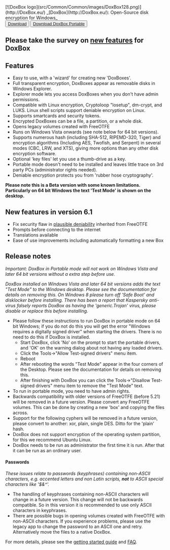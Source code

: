 <LINK href="docs/styles_common.css" rel="stylesheet" type="text/css">
<LINK rel="shortcut icon" href="src/Common/Common/images/DoxBox.ico" type="image/x-icon">

<SPAN CLASS="master_link">
[![DoxBox logo](src/Common/Common/images/DoxBox128.png)](http://DoxBox.eu/)
</SPAN>
<SPAN CLASS="master_title">
_[DoxBox](http://DoxBox.eu/): Open-Source disk encryption for Windows_
</SPAN>


<DIV class="download-group">
<BUTTON class="download">
<a href="https://github.com/t-d-k/doxbox/releases/download/v6.1-beta/InstallDoxBox_v61Beta.exe">Download</a>
</BUTTON> 
<BUTTON class="download-alt">
<a href="https://github.com/t-d-k/doxbox/releases/download/v6.1-beta/DoxBoxExplorer_v6.1.zip">Download DoxBox Portable</a>
</BUTTON>
</DIV>

## Please take the survey on [new features](https://www.surveymonkey.com/s/XFHP5LS) for DoxBox

##	Features

* Easy to use, with a 'wizard' for creating new 'DoxBoxes'.
* Full transparent encryption, DoxBoxes appear as removable disks in Windows Explorer.
* Explorer mode lets you access DoxBoxes when you don't have admin permissions.
* Compatible with Linux encryption, Cryptoloop "losetup", dm-crypt, and LUKS. Linux shell scripts support deniable encryption on Linux.
* Supports smartcards and security tokens.
* Encrypted DoxBoxes can be a file, a partition, or a whole disk.
* Opens legacy volumes created with FreeOTFE
* Runs on Windows Vista onwards (see note below for 64 bit versions).
* Supports numerous hash (including SHA-512, RIPEMD-320, Tiger) and encryption algorithms (Including AES, Twofish, and Serpent) in several modes (CBC, LRW, and XTS), giving more options than any other disk encryption software.
* Optional 'key files' let you use a thumb-drive as a key.
* Portable mode doesn't need to be installed and leaves little trace on 3rd party PCs (administrator rights needed).
* Deniable encryption protects you from 'rubber hose cryptography'.

**Please note this is a Beta version with some known limitations. Particularly on 64 bit Windows the text 'Test Mode' is shown on the desktop.**
	
## New features in version 6.1

* Fix security flaw in [plausible deniability](http://DoxBox.eu/doxbox/plausible_deniability.html) inherited from FreeOTFE
* Prompts before connecting to the internet
* Translations available
* Ease of use improvements including automatically formatting a new Box

## Release notes
*Important: DoxBox in Portable mode will not work on Windows Vista and later 64 bit versions without a extra step before use.*

*DoxBox installed on Windows Vista and later 64 bit versions adds the text "Test Mode" to the Windows desktop. Please see the documentation for details on removing this.*
*On Windows 8 please turn off 'Safe Boot' and disklocker before installing.*
*There has been a report that Kaspersky anti-virus falsely reports DoxBox as having the 'generic.Trojan' virus, please disable or replace this before installing.*

* Please follow these instructions to run DoxBox in portable mode on 64 bit Windows; if you do not do this you will get the error "Windows requires a digitally signed driver" when starting the drivers. There is no need to do this if DoxBox is installed.
	+ Start DoxBox, click 'No' on the prompt to start the portable drivers, and 'OK' on the warning dialog about not having any loaded drivers.
	+ Click the Tools->"Allow Test-signed drivers" menu item.
	+ Reboot	
	+ After rebooting the words "Test Mode" appear in the four corners of the Desktop. Please see the documentation for details on removing this.
	+ After finishing with DoxBox you can click the Tools->"Disallow Test-signed drivers" menu item to remove the "Test Mode" text.
*	To run in portable mode, you need to have admin rights.  
*	Backwards compatibility with older versions of FreeOTFE (before 5.21) will be removed in a future version. Please convert any FreeOTFE volumes. This can be done by creating a new 'box' and copying the files across.
*	Support for the following cyphers will be removed in a future version, please convert to another: xor, plain, single DES. Ditto for the 'plain' hash. 
*	DoxBox does not support encryption of the operating system partition, for this we recommend Ubuntu Linux.
* DoxBox needs to be run as administrator the first time it is run. After that it can be run as an ordinary user. 

####	Passwords
*These issues relate to passwords (keyphrases) containing non-ASCII characters, e.g. accented letters and non Latin scripts, **not** to ASCII special characters like '$&^'.*

*	The handling of keyphrases containing non-ASCII characters will change in a future version. This change will not be backwards compatible. So in this version it is recommended to use only ASCII characters in keyphrases.
*	There are possible bugs in opening volumes created with FreeOTFE with non-ASCII characters. If you experience problems, please use the legacy app to change the password to an ASCII one and retry. Alternatively move the files to a native DoxBox.

For more details, please see the [getting started guide](http://DoxBox.eu/doxbox/getting_started.html) and [FAQ](http://DoxBox.eu/doxbox/FAQ.html).
 

